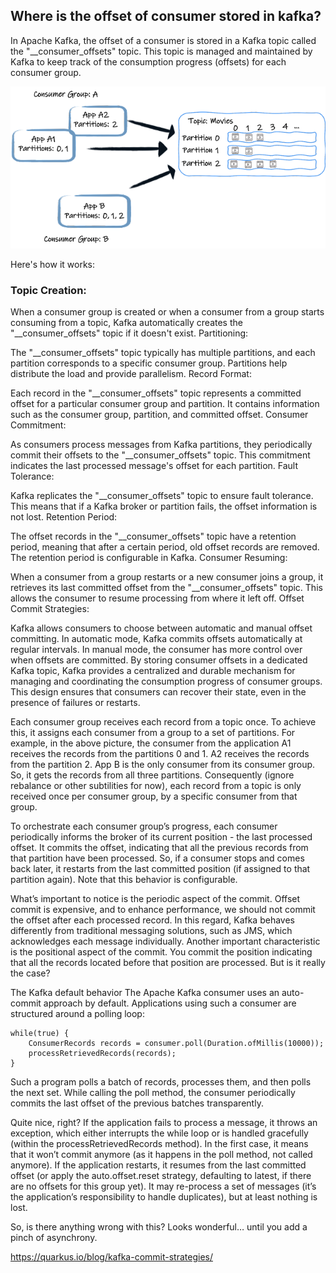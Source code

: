 ## Where is the offset of consumer stored in kafka?

In Apache Kafka, the offset of a consumer is stored in a Kafka topic called the "__consumer_offsets" topic. This topic is 
managed and maintained by Kafka to keep track of the consumption progress (offsets) for each consumer group.


![kafka_consumer.png](kafka_consumer.png)


Here's how it works:

### Topic Creation:

When a consumer group is created or when a consumer from a group starts consuming from a topic, Kafka automatically creates the "__consumer_offsets" topic if it doesn't exist.
Partitioning:

The "__consumer_offsets" topic typically has multiple partitions, and each partition corresponds to a specific consumer group. Partitions help distribute the load and provide parallelism.
Record Format:

Each record in the "__consumer_offsets" topic represents a committed offset for a particular consumer group and partition. It contains information such as the consumer group, partition, and committed offset.
Consumer Commitment:

As consumers process messages from Kafka partitions, they periodically commit their offsets to the "__consumer_offsets" topic. This commitment indicates the last processed message's offset for each partition.
Fault Tolerance:

Kafka replicates the "__consumer_offsets" topic to ensure fault tolerance. This means that if a Kafka broker or partition fails, the offset information is not lost.
Retention Period:

The offset records in the "__consumer_offsets" topic have a retention period, meaning that after a certain period, old offset records are removed. The retention period is configurable in Kafka.
Consumer Resuming:

When a consumer from a group restarts or a new consumer joins a group, it retrieves its last committed offset from the "__consumer_offsets" topic. This allows the consumer to resume processing from where it left off.
Offset Commit Strategies:

Kafka allows consumers to choose between automatic and manual offset committing. In automatic mode, Kafka commits offsets automatically at regular intervals. In manual mode, the consumer has more control over when offsets are committed.
By storing consumer offsets in a dedicated Kafka topic, Kafka provides a centralized and durable mechanism for managing and coordinating the consumption progress of consumer groups. This design ensures that consumers can recover their state, even in the presence of failures or restarts.



Each consumer group receives each record from a topic once. To achieve this, it assigns each consumer from a group to a set of partitions. For example, in the above picture, the consumer from the application A1 receives the records from the partitions 0 and 1. A2 receives the records from the partition 2. App B is the only consumer from its consumer group. So, it gets the records from all three partitions. Consequently (ignore rebalance or other subtilities for now), each record from a topic is only received once per consumer group, by a specific consumer from that group.

To orchestrate each consumer group’s progress, each consumer periodically informs the broker of its current position - the last processed offset. It commits the offset, indicating that all the previous records from that partition have been processed. So, if a consumer stops and comes back later, it restarts from the last committed position (if assigned to that partition again). Note that this behavior is configurable.

What’s important to notice is the periodic aspect of the commit. Offset commit is expensive, and to enhance performance, we should not commit the offset after each processed record. In this regard, Kafka behaves differently from traditional messaging solutions, such as JMS, which acknowledges each message individually. Another important characteristic is the positional aspect of the commit. You commit the position indicating that all the records located before that position are processed. But is it really the case?

The Kafka default behavior
The Apache Kafka consumer uses an auto-commit approach by default. Applications using such a consumer are structured around a polling loop:


```
while(true) {
    ConsumerRecords records = consumer.poll(Duration.ofMillis(10000));
    processRetrievedRecords(records);
}
```
Such a program polls a batch of records, processes them, and then polls the next set. While calling the poll method, the consumer periodically commits the last offset of the previous batches transparently.

Quite nice, right? If the application fails to process a message, it throws an exception, which either interrupts the while loop or is handled gracefully (within the processRetrievedRecords method). In the first case, it means that it won’t commit anymore (as it happens in the poll method, not called anymore). If the application restarts, it resumes from the last committed offset (or apply the auto.offset.reset strategy, defaulting to latest, if there are no offsets for this group yet). It may re-process a set of messages (it’s the application’s responsibility to handle duplicates), but at least nothing is lost.

So, is there anything wrong with this? Looks wonderful…​ until you add a pinch of asynchrony.

https://quarkus.io/blog/kafka-commit-strategies/